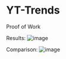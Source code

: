# YT-Trends



Proof of Work

Results:
![image](https://user-images.githubusercontent.com/115908053/221469197-1f668d0e-f2fa-4548-8e95-e9c9cb307d84.png)

Comparison: 
![image](https://user-images.githubusercontent.com/115908053/221470089-4a30f0a0-ecb0-45a8-9ef5-799514bc4d83.png)
